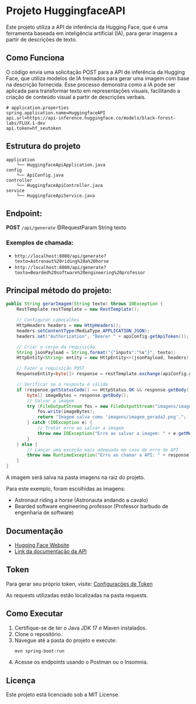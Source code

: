 # Projeto HuggingfaceAPI

Este projeto utiliza a API de inferência da Hugging Face, que é uma ferramenta baseada em inteligência artificial (IA), para gerar imagens a partir de descrições de texto.

## Como Funciona

O código envia uma solicitação POST para a API de inferência da Hugging Face, que utiliza modelos de IA treinados para gerar uma imagem com base na descrição fornecida. Esse processo demonstra como a IA pode ser aplicada para transformar texto em representações visuais, facilitando a criação de conteúdo visual a partir de descrições verbais.

```properties
# application.properties
spring.application.name=HuggingfaceAPI
api.url=https://api-inference.huggingface.co/models/black-forest-labs/FLUX.1-dev
api.token=hf_seutoken
```

## Estrutura do projeto
```
application
    └── HuggingfaceApiApplication.java
config
    └── ApiConfig.java
controller
    └── HuggingfaceApiController.java
service
    └── HuggingfaceApiService.java
```

## Endpoint:
**POST** `/api/generate` @RequestParam String texto

### Exemplos de chamada:
- `http://localhost:8080/api/generate?texto=Astronaut%20riding%20a%20horse`
- `http://localhost:8080/api/generate?texto=Bearded%20software%20engineering%20professor`

## Principal método do projeto:
```java
public String gerarImagem(String texto) throws IOException {
    RestTemplate restTemplate = new RestTemplate();

    // Configurar cabeçalhos
    HttpHeaders headers = new HttpHeaders();
    headers.setContentType(MediaType.APPLICATION_JSON);
    headers.set("Authorization", "Bearer " + apiConfig.getApiToken());

    // Criar o corpo da requisição
    String jsonPayload = String.format("{"inputs":"%s"}", texto);
    HttpEntity<String> entity = new HttpEntity<>(jsonPayload, headers);

    // Fazer a requisição POST
    ResponseEntity<byte[]> response = restTemplate.exchange(apiConfig.getApiUrl(), HttpMethod.POST, entity, byte[].class);

    // Verificar se a resposta é válida
    if (response.getStatusCode() == HttpStatus.OK && response.getBody() != null) {
        byte[] imageBytes = response.getBody();
        // Salvar a imagem
        try (FileOutputStream fos = new FileOutputStream("imagens/imagem_gerada2.png")) {
            fos.write(imageBytes);
            return "Imagem salva como 'imagens/imagem_gerada2.png'.";
        } catch (IOException e) {
            // Tratar erro ao salvar a imagem
            throw new IOException("Erro ao salvar a imagem: " + e.getMessage(), e);
        }
    } else {
        // Lançar uma exceção mais adequada em caso de erro de API
        throw new RuntimeException("Erro ao chamar a API: " + response.getStatusCode());
    }
}
```

A imagem será salva na pasta imagens na raiz do projeto.

Para este exemplo, foram escolhidas as imagens:
- Astronaut riding a horse (Astronauta andando a cavalo)
- Bearded software engineering professor (Professor barbudo de engenharia de software)

## Documentação
- [Hugging Face Website](https://huggingface.co/)
- [Link da documentação da API](https://huggingface.co/docs/api-inference/tasks/text-to-image?code=python#text-to-image)

## Token
Para gerar seu próprio token, visite: [Configurações de Token](https://huggingface.co/settings/tokens)

As requests utilizadas estão localizadas na pasta requests.

## Como Executar
1. Certifique-se de ter o Java JDK 17 e Maven instalados.
2. Clone o repositório.
3. Navegue até a pasta do projeto e execute:
   ```bash
   mvn spring-boot:run
   ```
4. Acesse os endpoints usando o Postman ou o Insomnia.

## Licença

Este projeto está licenciado sob a MIT License.
